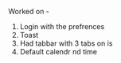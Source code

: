 Worked on -

1. Login with the prefrences
2. Toast
3. Had tabbar with 3 tabs on is
4. Default calendr nd time
